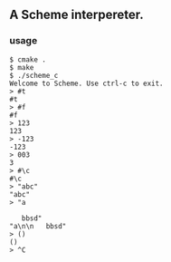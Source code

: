 ## A Scheme interpereter.

### usage

```
$ cmake .
$ make
$ ./scheme_c
Welcome to Scheme. Use ctrl-c to exit.
> #t
#t
> #f
#f
> 123
123
> -123
-123
> 003
3
> #\c
#\c
> "abc"
"abc"
> "a

   bbsd"
"a\n\n   bbsd"
> ()
()
> ^C
```
